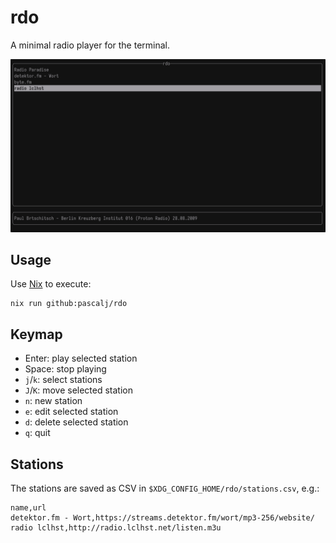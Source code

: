 # rdo

A minimal radio player for the terminal.

![rdo screenhot](docs/screenshot.png)

## Usage

Use [Nix](https://nixos.org/) to execute:

```
nix run github:pascalj/rdo
```

## Keymap

- Enter: play selected station
- Space: stop playing
- `j`/`k`: select stations
- `J`/`K`: move selected station
- `n`: new station
- `e`: edit selected station
- `d`: delete selected station
- `q`: quit

## Stations

The stations are saved as CSV in `$XDG_CONFIG_HOME/rdo/stations.csv`, e.g.:

```
name,url
detektor.fm - Wort,https://streams.detektor.fm/wort/mp3-256/website/
radio lclhst,http://radio.lclhst.net/listen.m3u
```
